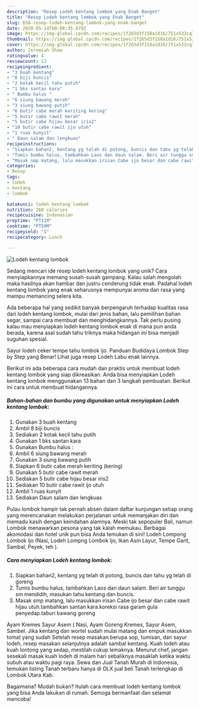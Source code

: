 ```yaml
---
description: "Resep Lodeh kentang lombok yang Enak Banget"
title: "Resep Lodeh kentang lombok yang Enak Banget"
slug: 658-resep-lodeh-kentang-lombok-yang-enak-banget
date: 2020-05-14T00:08:35.879Z
image: https://img-global.cpcdn.com/recipes/1f265d3f158a1d16/751x532cq70/lodeh-kentang-lombok-foto-resep-utama.jpg
thumbnail: https://img-global.cpcdn.com/recipes/1f265d3f158a1d16/751x532cq70/lodeh-kentang-lombok-foto-resep-utama.jpg
cover: https://img-global.cpcdn.com/recipes/1f265d3f158a1d16/751x532cq70/lodeh-kentang-lombok-foto-resep-utama.jpg
author: Jeremiah Shaw
ratingvalue: 4
reviewcount: 13
recipeingredient:
- "3 buah kentang"
- "8 biji buncis"
- "2 kotak kecil tahu putih"
- "1 bks santan kara"
- " Bumbu halus "
- "6 siung bawang merah"
- "3 siung bawang putih"
- "6 butir cabe merah keriting kering"
- "5 butir cabe rawit merah"
- "5 butir cabe hijau besar iris2"
- "10 butir cabe rawit ijo utuh"
- "1 ruas kunyit"
- " Daun salam dan lengkuas"
recipeinstructions:
- "Siapkan bahan2, kentang yg telah di potong, buncis dan tahu yg telah di goreng"
- "Tumis bumbu halus, tambahkan Laos dan daun salam. Beri air tunggu sm mendidih, masukan tahu kentang dan buncis."
- "Masak smp matang, lalu masukkan irisan Cabe ijo besar dan cabe rawit hijau utuh.tambahkan santan kara.koreksi rasa garam gula penyedap.taburi bawang goreng"
categories:
- Resep
tags:
- lodeh
- kentang
- lombok

katakunci: lodeh kentang lombok 
nutrition: 268 calories
recipecuisine: Indonesian
preptime: "PT11M"
cooktime: "PT59M"
recipeyield: "1"
recipecategory: Lunch

---
```



![Lodeh kentang lombok](https://img-global.cpcdn.com/recipes/1f265d3f158a1d16/751x532cq70/lodeh-kentang-lombok-foto-resep-utama.jpg)

Sedang mencari ide resep lodeh kentang lombok yang unik? Cara menyiapkannya memang susah-susah gampang. Kalau salah mengolah maka hasilnya akan hambar dan justru cenderung tidak enak. Padahal lodeh kentang lombok yang enak seharusnya mempunyai aroma dan rasa yang mampu memancing selera kita.

Ada beberapa hal yang sedikit banyak berpengaruh terhadap kualitas rasa dari lodeh kentang lombok, mulai dari jenis bahan, lalu pemilihan bahan segar, sampai cara membuat dan menghidangkannya. Tak perlu pusing kalau mau menyiapkan lodeh kentang lombok enak di mana pun anda berada, karena asal sudah tahu triknya maka hidangan ini bisa menjadi suguhan spesial.

Sayur lodeh ceker tempe tahu lombok ijo. Panduan Budidaya Lombok Step by Step yang Benar! Lihat juga resep Lodeh Labu enak lainnya.


Berikut ini ada beberapa cara mudah dan praktis untuk membuat lodeh kentang lombok yang siap dikreasikan. Anda bisa menyiapkan Lodeh kentang lombok menggunakan 13 bahan dan 3 langkah pembuatan. Berikut ini cara untuk membuat hidangannya.

<!--inarticleads1-->

##### Bahan-bahan dan bumbu yang digunakan untuk menyiapkan Lodeh kentang lombok:

1. Gunakan 3 buah kentang
1. Ambil 8 biji buncis
1. Sediakan 2 kotak kecil tahu putih
1. Gunakan 1 bks santan kara
1. Gunakan  Bumbu halus :
1. Ambil 6 siung bawang merah
1. Gunakan 3 siung bawang putih
1. Siapkan 6 butir cabe merah keriting (kering)
1. Gunakan 5 butir cabe rawit merah
1. Sediakan 5 butir cabe hijau besar iris2
1. Sediakan 10 butir cabe rawit ijo utuh
1. Ambil 1 ruas kunyit
1. Sediakan  Daun salam dan lengkuas


Pulau lombok hampir tak pernah absen dalam daftar kunjungan setiap orang yang merencanakan melakukan perjalanan untuk memanjakan diri dan memadu kasih dengan keindahan alamnya. Meski tak sepopuler Bali, namun Lombok menawarkan pesona yang tak kalah memukau. Berbagai akomodasi dan hotel unik pun bisa Anda temukan di sini! Lodeh Lompong Lombok Ijo (Nasi, Lodeh Lompng Lombok Ijo, Ikan Asin Layur, Tempe Garit, Sambal, Peyek, teh ). 

<!--inarticleads2-->

##### Cara menyiapkan Lodeh kentang lombok:

1. Siapkan bahan2, kentang yg telah di potong, buncis dan tahu yg telah di goreng
1. Tumis bumbu halus, tambahkan Laos dan daun salam. Beri air tunggu sm mendidih, masukan tahu kentang dan buncis.
1. Masak smp matang, lalu masukkan irisan Cabe ijo besar dan cabe rawit hijau utuh.tambahkan santan kara.koreksi rasa garam gula penyedap.taburi bawang goreng


Ayam Kremes Sayur Asem ( Nasi, Ayam Goreng Kremes, Sayur Asem, Sambel. Jika kentang dan wortel sudah mulai matang dan empuk masukkan tomat yang sudah Setelah resep masakan berupa sop, tumisan, dan sayur lodeh, resep masakan selanjutnya adalah sambal kentang. Kuah lodeh atau kuah lontong yang sedap, mestilah cukup lemaknya. Menurut chef, jangan sesekali masak kuah lodeh di malam hari sebaliknya masaklah ketika waktu subuh atau waktu pagi raya. Sewa dan Jual Tanah Murah di Indonesia, temukan listing Tanah terbaru hanya di OLX jual beli Tanah terlengkap di Lombok Utara Kab. 

Bagaimana? Mudah bukan? Itulah cara membuat lodeh kentang lombok yang bisa Anda lakukan di rumah. Semoga bermanfaat dan selamat mencoba!
